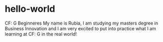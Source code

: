# hello-world
CF: G Beginneres
My name is Rubia, I am studying my masters degree in Business Innovation and I am very excited to put into practice what I am learning at CF: G in the real world!
